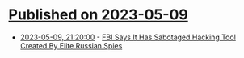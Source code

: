 # [Published on 2023-05-09](index.md)

* [2023-05-09, 21:20:00](https://news.slashdot.org/story/23/05/09/209204/fbi-says-it-has-sabotaged-hacking-tool-created-by-elite-russian-spies?utm_source=rss1.0mainlinkanon&utm_medium=feed) - [FBI Says It Has Sabotaged Hacking Tool Created By Elite Russian Spies](https://news.slashdot.org/story/23/05/09/209204/fbi-says-it-has-sabotaged-hacking-tool-created-by-elite-russian-spies?utm_source=rss1.0mainlinkanon&utm_medium=feed)
